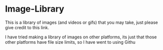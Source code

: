 # Image-Library
This is a library of images (and videos or gifs) that you may take, just please give credit to this link.

I have tried making a library of images on other platforms, its just that those other platforms have file size limits, so I have went to using Githu
